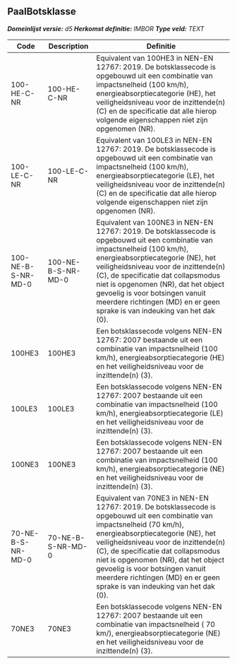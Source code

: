 ﻿## PaalBotsklasse

*__Domeinlijst versie:__ d5*
*__Herkomst definitie:__ IMBOR*
*__Type veld:__ TEXT*

|__Code__ |__Description__ |__Definitie__	|
|	---	|	---	|   ---	| 
| 100-HE-C-NR | 100-HE-C-NR | Equivalent van 100HE3 in NEN-EN 12767: 2019. De botsklassecode is opgebouwd uit een combinatie van impactsnelheid (100 km/h), energieabsorptiecategorie (HE), het veiligheidsniveau voor de inzittende(n) (C) en de specificatie dat alle hierop volgende eigenschappen niet zijn opgenomen (NR). |
| 100-LE-C-NR | 100-LE-C-NR | Equivalent van 100LE3 in NEN-EN 12767: 2019. De botsklassecode is opgebouwd uit een combinatie van impactsnelheid (100 km/h), energieabsorptiecategorie (LE), het veiligheidsniveau voor de inzittende(n) (C) en de specificatie dat alle hierop volgende eigenschappen niet zijn opgenomen (NR). |
| 100-NE-B-S-NR-MD-0 | 100-NE-B-S-NR-MD-0 | Equivalent van 100NE3 in NEN-EN 12767: 2019. De botsklassecode is opgebouwd uit een combinatie van impactsnelheid (100 km/h), energieabsorptiecategorie (NE), het veiligheidsniveau voor de inzittende(n) (C), de specificatie dat collapsmodus niet is opgenomen (NR), dat het object gevoelig is voor botsingen vanuit meerdere richtingen (MD) en er geen sprake is van indeuking van het dak (0). |
| 100HE3 | 100HE3 | Een botsklassecode volgens NEN-EN 12767: 2007 bestaande uit een combinatie van impactsnelheid (100 km/h), energieabsorptiecategorie (HE) en het veiligheidsniveau voor de inzittende(n) (3). |
| 100LE3 | 100LE3 | Een botsklassecode volgens NEN-EN 12767: 2007 bestaande uit een combinatie van impactsnelheid (100 km/h), energieabsorptiecategorie (LE) en het veiligheidsniveau voor de inzittende(n) (3). |
| 100NE3 | 100NE3 | Een botsklassecode volgens NEN-EN 12767: 2007 bestaande uit een combinatie van impactsnelheid (100 km/h), energieabsorptiecategorie (NE) en het veiligheidsniveau voor de inzittende(n) (3). |
| 70-NE-B-S-NR-MD-0 | 70-NE-B-S-NR-MD-0 | Equivalent van 70NE3 in NEN-EN 12767: 2019. De botsklassecode is opgebouwd uit een combinatie van impactsnelheid (70 km/h), energieabsorptiecategorie (NE), het veiligheidsniveau voor de inzittende(n) (C), de specificatie dat collapsmodus niet is opgenomen (NR), dat het object gevoelig is voor botsingen vanuit meerdere richtingen (MD) en er geen sprake is van indeuking van het dak (0). |
| 70NE3 | 70NE3 | Een botsklassecode volgens NEN-EN 12767: 2007 bestaande uit een combinatie van impactsnelheid ( 70 km/), energieabsorptiecategorie (NE) en het veiligheidsniveau voor de inzittende(n) (3). |

